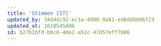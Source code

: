 ```yaml
---
title: 'Stimmen [ST]'
updated_by: 34d4dc92-ec1a-4900-9a81-ed8dd8606f23
updated_at: 1610545806
id: b27b1bfd-bbc8-40e2-a52c-47d57eff7b86
---
```

